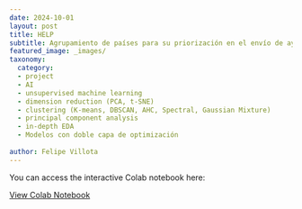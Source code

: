 ```yaml
---
date: 2024-10-01
layout: post
title: HELP 
subtitle: Agrupamiento de países para su priorización en el envío de ayuda humanitaria.
featured_image: _images/
taxonomy:
  category: 
  - project
  - AI
  - unsupervised machine learning
  - dimension reduction (PCA, t-SNE)
  - clustering (K-means, DBSCAN, AHC, Spectral, Gaussian Mixture)
  - principal component analysis
  - in-depth EDA 
  - Modelos con doble capa de optimización
 
author: Felipe Villota 
---
```

You can access the interactive Colab notebook here:

[View Colab Notebook](https://colab.research.google.com/drive/1JssOq-cpvAY7fJFhXAKxy1mK_IX7Q5_e)